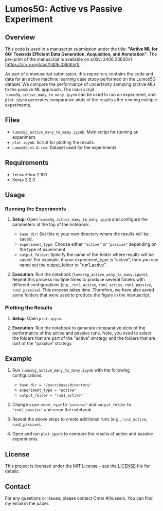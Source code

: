 # Lumos5G: Active vs Passive Experiment

## Overview

This code is used in a manuscript submission under the title: **"Active ML for 6G: Towards Efficient Data Generation, Acquisition, and Annotation"**. The pre-print of the manuscript is available on arXiv: 2406.03630v1 [https://arxiv.org/abs/2406.03630v1].

As part of a manuscript submission, this repository contains the code and data for an active machine learning case study performed on the Lumos5G dataset. We compare the performance of uncertainty sampling (active ML) to the passive ML approach. The main script `lumos5g_active_many_to_many.ipynb` can be used to run an experiment, and `plot.ipynb` generates comparative plots of the results after running multiple experiments.

## Files

- `lumos5g_active_many_to_many.ipynb`: Main script for running an experiment.
- `plot.ipynb`: Script for plotting the results.
- `Lumos5G-v1.0.csv`: Dataset used for the experiments.

## Requirements

- TensorFlow 2.16.1
- Keras 3.2.0

## Usage

### Running the Experiments

1. **Setup**: Open `lumos5g_active_many_to_many.ipynb` and configure the parameters at the top of the notebook:
   - `base_dir`: Set this to your own directory where the results will be saved.
   - `experiment_type`: Choose either `"active"` or `"passive"` depending on the type of experiment.
   - `output_folder`: Specify the name of the folder where results will be saved. For example, if your experiment_type is "active", then you can name set the output_folder to "run1_active".

2. **Execution**: Run the notebook (`lumos5g_active_many_to_many.ipynb`). Repeat this process multiple times to produce several folders with different configurations (e.g., `run1_active`, `run2_active`, `run1_passive`, `run2_passive`). This process takes time. Therefore, we have also saved some folders that were used to produce the figure in the manuscript.


### Plotting the Results

1. **Setup**: Open `plot.ipynb`.

2. **Execution**: Run the notebook to generate comparative plots of the performance of the active and passive runs. Note, you need to select the folders that are part of the "active" strategy and the folders that are part of the "passive" strategy.

## Example

1. Run `lumos5g_active_many_to_many.ipynb` with the following configurations:
   - `base_dir = "/your/base/directory"`
   - `experiment_type = "active"`
   - `output_folder = "run1_active"`
   
2. Change `experiment_type` to `"passive"` and `output_folder` to `"run1_passive"` and rerun the notebook.

3. Repeat the above steps to create additional runs (e.g., `run2_active`, `run2_passive`).

4. Open and run `plot.ipynb` to compare the results of active and passive experiments.

## License

This project is licensed under the MIT License - see the [LICENSE](LICENSE) file for details.

## Contact

For any questions or issues, please contact Omar Alhussein. You can find my email in the paper.
